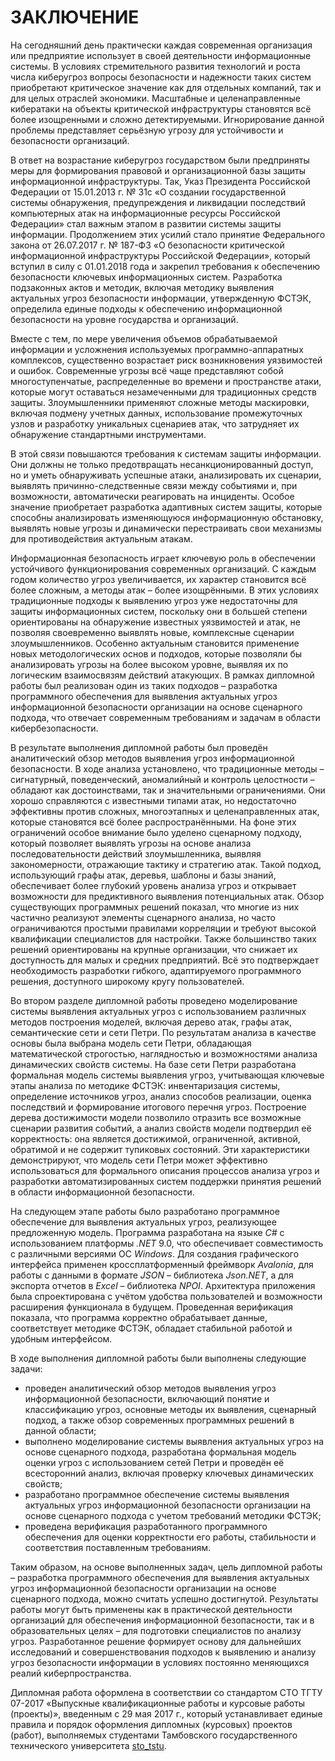 # ЗАКЛЮЧЕНИЕ

На сегодняшний день практически каждая современная организация или предприятие использует в своей деятельности информационные системы. В условиях стремительного развития технологий и роста числа киберугроз вопросы безопасности и надежности таких систем приобретают критическое значение как для отдельных компаний, так и для целых отраслей экономики. Масштабные и целенаправленные кибератаки на объекты критической инфраструктуры становятся всё более изощренными и сложно детектируемыми. Игнорирование данной проблемы представляет серьёзную угрозу для устойчивости и безопасности организаций.

В ответ на возрастание киберугроз государством были предприняты меры для формирования правовой и организационной базы защиты информационной инфраструктуры. Так, Указ Президента Российской Федерации от 15.01.2013 г. № 31с «О создании государственной системы обнаружения, предупреждения и ликвидации последствий компьютерных атак на информационные ресурсы Российской Федерации» стал важным этапом в развитии системы защиты информации. Продолжением этих усилий стало принятие Федерального закона от 26.07.2017 г. № 187-ФЗ «О безопасности критической информационной инфраструктуры Российской Федерации», который вступил в силу с 01.01.2018 года и закрепил требования к обеспечению безопасности ключевых информационных систем. Разработка подзаконных актов и методик, включая методику выявления актуальных угроз безопасности информации, утвержденную ФСТЭК, определила единые подходы к обеспечению информационной безопасности на уровне государства и организаций.

Вместе с тем, по мере увеличения объемов обрабатываемой информации и усложнения используемых программно-аппаратных комплексов, существенно возрастает риск возникновения уязвимостей и ошибок. Современные угрозы всё чаще представляют собой многоступенчатые, распределенные во времени и пространстве атаки, которые могут оставаться незамеченными для традиционных средств защиты. Злоумышленники применяют сложные методы маскировки, включая подмену учетных данных, использование промежуточных узлов и разработку уникальных сценариев атак, что затрудняет их обнаружение стандартными инструментами.

В этой связи повышаются требования к системам защиты информации. Они должны не только предотвращать несанкционированный доступ, но и уметь обнаруживать успешные атаки, анализировать их сценарии, выявлять причинно-следственные связи между событиями и, при возможности, автоматически реагировать на инциденты. Особое значение приобретает разработка адаптивных систем защиты, которые способны анализировать изменяющуюся информационную обстановку, выявлять новые угрозы и динамически перестраивать свои механизмы для противодействия актуальным атакам.

Информационная безопасность играет ключевую роль в обеспечении устойчивого функционирования современных организаций. С каждым годом количество угроз увеличивается, их характер становится всё более сложным, а методы атак – более изощрёнными. В этих условиях традиционные подходы к выявлению угроз уже недостаточны для защиты информационных систем, поскольку они в большей степени ориентированы на обнаружение известных уязвимостей и атак, не позволяя своевременно выявлять новые, комплексные сценарии злоумышленников. Особенно актуальным становится применение новых методологических основ и подходов, которые позволяли бы анализировать угрозы на более высоком уровне, выявляя их по логическим взаимосвязям действий атакующих. В рамках дипломной работы был реализован один из таких подходов – разработка программного обеспечения для выявления актуальных угроз информационной безопасности организации на основе сценарного подхода, что отвечает современным требованиям и задачам в области кибербезопасности.

В результате выполнения дипломной работы был проведён аналитический обзор методов выявления угроз информационной безопасности. В ходе анализа установлено, что традиционные методы – сигнатурный, поведенческий, аномалийный и контроль целостности – обладают как достоинствами, так и значительными ограничениями. Они хорошо справляются с известными типами атак, но недостаточно эффективны против сложных, многоэтапных и целенаправленных атак, которые становятся всё более распространёнными. На фоне этих ограничений особое внимание было уделено сценарному подходу, который позволяет выявлять угрозы на основе анализа последовательности действий злоумышленника, выявляя закономерности, отражающие тактику и стратегию атак. Такой подход, использующий графы атак, деревья, шаблоны и базы знаний, обеспечивает более глубокий уровень анализа угроз и открывает возможности для предиктивного выявления потенциальных атак. Обзор существующих программных решений показал, что многие из них частично реализуют элементы сценарного анализа, но часто ограничиваются простыми правилами корреляции и требуют высокой квалификации специалистов для настройки. Также большинство таких решений ориентированы на крупные организации, что снижает их доступность для малых и средних предприятий. Всё это подтверждает необходимость разработки гибкого, адаптируемого программного решения, доступного широкому кругу пользователей.

Во втором разделе дипломной работы проведено моделирование системы выявления актуальных угроз с использованием различных методов построения моделей, включая дерево атак, графы атак, семантические сети и сети Петри. По результатам анализа в качестве основы была выбрана модель сети Петри, обладающая математической строгостью, наглядностью и возможностями анализа динамических свойств системы. На базе сети Петри разработана формальная модель системы выявления угроз, учитывающая ключевые этапы анализа по методике ФСТЭК: инвентаризация системы, определение источников угроз, анализ способов реализации, оценка последствий и формирование итогового перечня угроз. Построение дерева достижимости модели позволило отразить все возможные сценарии развития событий, а анализ свойств модели подтвердил её корректность: она является достижимой, ограниченной, активной, обратимой и не содержит тупиковых состояний. Эти характеристики демонстрируют, что модель сети Петри может эффективно использоваться для формального описания процессов анализа угроз и разработки автоматизированных систем поддержки принятия решений в области информационной безопасности.

На следующем этапе работы было разработано программное обеспечение для выявления актуальных угроз, реализующее предложенную модель. Программа разработана на языке _C#_ с использованием платформы _.NET_ 9.0, что обеспечивает совместимость с различными версиями ОС _Windows_. Для создания графического интерфейса применен кроссплатформенный фреймворк _Avalonia_, для работы с данными в формате _JSON_ – библиотека _Json.NET_, а для экспорта отчетов в _Excel_ – библиотека _NPOI_. Архитектура приложения была спроектирована с учётом удобства пользователей и возможности расширения функционала в будущем. Проведенная верификация показала, что программа корректно обрабатывает данные, соответствует методике ФСТЭК, обладает стабильной работой и удобным интерфейсом.

В ходе выполнения дипломной работы были выполнены следующие задачи:

- проведен аналитический обзор методов выявления угроз информационной безопасности, включающий понятие и классификацию угроз, основные методы их выявления, сценарный подход, а также обзор современных программных решений в данной области;
- выполнено моделирование системы выявления актуальных угроз на основе сценарного подхода, разработана формальная модель оценки угроз с использованием сетей Петри и проведён её всесторонний анализ, включая проверку ключевых динамических свойств;
- разработано программное обеспечение системы выявления актуальных угроз информационной безопасности организации на основе сценарного подхода с учетом требований методики ФСТЭК;
- проведена верификация разработанного программного обеспечения для оценки корректности его работы, стабильности и соответствия поставленным требованиям.

Таким образом, на основе выполненных задач, цель дипломной работы – разработка программного обеспечения для выявления актуальных угроз информационной безопасности организации на основе сценарного подхода, можно считать успешно достигнутой. Результаты работы могут быть применены как в практической деятельности организаций для обеспечения информационной безопасности, так и в образовательных целях – для подготовки специалистов по анализу угроз. Разработанное решение формирует основу для дальнейших исследований и совершенствования подходов к выявлению и анализу угроз безопасности информации в условиях постоянно меняющихся реалий киберпространства.

Дипломная работа оформлена в соответствии со стандартом СТО ТГТУ 07-2017 «Выпускные квалификационные работы и курсовые работы (проекты)», введенным с 29 мая 2017 г., который устанавливает единые правила и порядок оформления дипломных (курсовых) проектов (работ), выполняемых студентами Тамбовского государственного технического университета [sto_tstu].

[sto_tstu]: http://tstu.ru